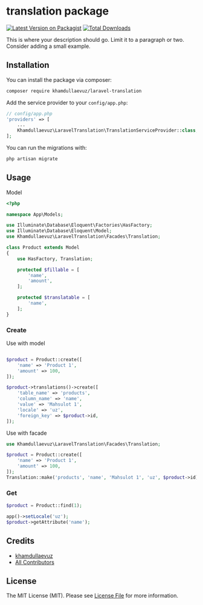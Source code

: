# translation package

[![Latest Version on Packagist](https://img.shields.io/packagist/v/khamdullaevuz/laravel-translation.svg?style=flat-square)](https://packagist.org/packages/khamdullaevuz/laravel-translation)
[![Total Downloads](https://img.shields.io/packagist/dt/khamdullaevuz/laravel-translation.svg?style=flat-square)](https://packagist.org/packages/khamdullaevuz/laravel-translation)

This is where your description should go. Limit it to a paragraph or two. Consider adding a small example.

## Installation

You can install the package via composer:

```bash
composer require khamdullaevuz/laravel-translation
```

Add the service provider to your `config/app.php`:

```php
// config/app.php
'providers' => [
    ...
    Khamdullaevuz\LaravelTranslation\TranslationServiceProvider::class,
];
```

You can run the migrations with:

```bash
php artisan migrate
```

## Usage

Model

```php
<?php

namespace App\Models;

use Illuminate\Database\Eloquent\Factories\HasFactory;
use Illuminate\Database\Eloquent\Model;
use Khamdullaevuz\LaravelTranslation\Facades\Translation;

class Product extends Model
{
    use HasFactory, Translation;

    protected $fillable = [
        'name',
        'amount',
    ];

    protected $translatable = [
        'name',
    ];
}
```

### Create
Use with model
```php

$product = Product::create([
    'name' => 'Product 1',
    'amount' => 100,
]);

$product->translations()->create([
    'table_name' => 'products',
    'column_name' => 'name',
    'value' => 'Mahsulot 1',
    'locale' => 'uz',
    'foreign_key' => $product->id,
]);
```
Use with facade
```php
use Khamdullaevuz\LaravelTranslation\Facades\Translation;

$product = Product::create([
    'name' => 'Product 1',
    'amount' => 100,
]);
Translation::make('products', 'name', 'Mahsulot 1', 'uz', $product->id);
```

### Get
```php
$product = Product::find(1);

app()->setLocale('uz');
$product->getAttribute('name');
```

## Credits

- [khamdullaevuz](https://github.com/khamdullaevuz)
- [All Contributors](../../contributors)

## License

The MIT License (MIT). Please see [License File](LICENSE.md) for more information.
